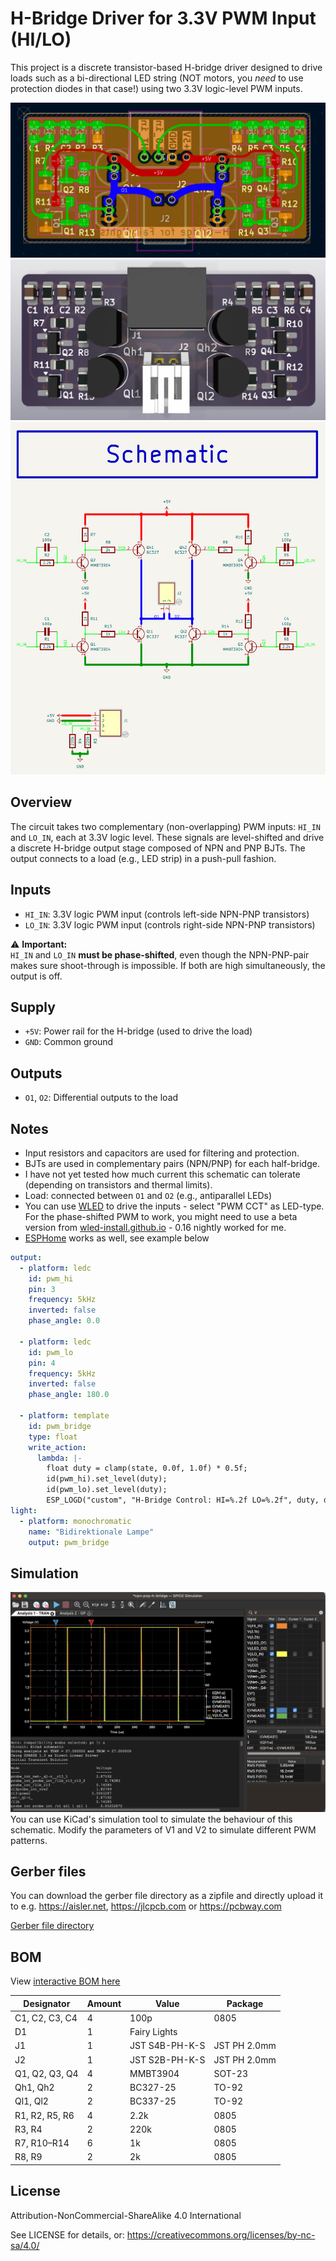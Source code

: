 # H-Bridge Driver for 3.3V PWM Input (HI/LO)

This project is a discrete transistor-based H-bridge driver designed to drive loads such as a bi-directional LED string (NOT motors, you *need* to use protection diodes in that case!) using two 3.3V logic-level PWM inputs.

![PCB Layout](images/pcb-layout.png)
![PCB Rendering](images/pcb-rendering.png)
![Schematic](images/schematic.png)

## Overview

The circuit takes two complementary (non-overlapping) PWM inputs: `HI_IN` and `LO_IN`, each at 3.3V logic level. These signals are level-shifted and drive a discrete H-bridge output stage composed of NPN and PNP BJTs. The output connects to a load (e.g., LED strip) in a push-pull fashion.

## Inputs

- `HI_IN`: 3.3V logic PWM input (controls left-side NPN-PNP transistors)
- `LO_IN`: 3.3V logic PWM input (controls right-side NPN-PNP transistors)

⚠️ **Important:**  
`HI_IN` and `LO_IN` **must be phase-shifted**, even though the NPN-PNP-pair makes sure shoot-through is impossible. If both are high simultaneously, the output is off.

## Supply

- `+5V`: Power rail for the H-bridge (used to drive the load)
- `GND`: Common ground

## Outputs

- `O1`, `O2`: Differential outputs to the load

## Notes

- Input resistors and capacitors are used for filtering and protection.
- BJTs are used in complementary pairs (NPN/PNP) for each half-bridge.
- I have not yet tested how much current this schematic can tolerate (depending on transistors and thermal limits).
- Load: connected between `O1` and `O2` (e.g., antiparallel LEDs)
- You can use [WLED](https://kno.wled.ge/) to drive the inputs - select "PWM CCT" as LED-type. For the phase-shifted PWM to work, you might need to use a beta version from [wled-install.github.io](https://wled-install.github.io/) - 0.16 nightly worked for me.  
- [ESPHome](https://esphome.io) works as well, see example below

```yaml
output:
  - platform: ledc
    id: pwm_hi
    pin: 3
    frequency: 5kHz
    inverted: false
    phase_angle: 0.0

  - platform: ledc
    id: pwm_lo
    pin: 4
    frequency: 5kHz
    inverted: false
    phase_angle: 180.0

  - platform: template
    id: pwm_bridge
    type: float
    write_action:
      lambda: |-
        float duty = clamp(state, 0.0f, 1.0f) * 0.5f;
        id(pwm_hi).set_level(duty);
        id(pwm_lo).set_level(duty);
        ESP_LOGD("custom", "H-Bridge Control: HI=%.2f LO=%.2f", duty, duty);
light:
  - platform: monochromatic
    name: "Bidirektionale Lampe"
    output: pwm_bridge

```


## Simulation

![H-Bridge Simulation](images/h-bridge-simulation.png)
You can use KiCad's simulation tool to simulate the behaviour of this schematic. Modify the parameters of V1 and V2 to simulate different PWM patterns.

## Gerber files

You can download the gerber file directory as a zipfile and directly upload it to e.g. https://aisler.net, https://jlcpcb.com or https://pcbway.com

[Gerber file directory](production/npn-pnp-h-bridge)

## BOM

View [interactive BOM here](https://lk-ek.github.io/npn-pnp-h-bridge/)

| Designator         | Amount | Value   | Package |
|--------------------|--------|----------|----|
| C1, C2, C3, C4     | 4      | 100p     | 0805 |
| D1                 | 1      | Fairy Lights | |
| J1                 | 1      | JST S4B-PH-K-S | JST PH 2.0mm |
| J2                 | 1      | JST S2B-PH-K-S | JST PH 2.0mm |
| Q1, Q2, Q3, Q4     | 4      | MMBT3904 | SOT-23 |
| Qh1, Qh2           | 2      | BC327-25 | TO-92 |
| Ql1, Ql2           | 2      | BC337-25 | TO-92 |
| R1, R2, R5, R6     | 4      | 2.2k     | 0805 |
| R3, R4             | 2      | 220k     | 0805 |
| R7, R10–R14        | 6      | 1k       | 0805 |
| R8, R9             | 2      | 2k       | 0805 |

## License

Attribution-NonCommercial-ShareAlike 4.0 International

See LICENSE for details, or: https://creativecommons.org/licenses/by-nc-sa/4.0/
